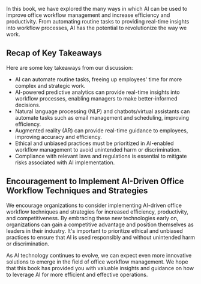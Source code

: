 
In this book, we have explored the many ways in which AI can be used to improve office workflow management and increase efficiency and productivity. From automating routine tasks to providing real-time insights into workflow processes, AI has the potential to revolutionize the way we work.

Recap of Key Takeaways
----------------------

Here are some key takeaways from our discussion:

* AI can automate routine tasks, freeing up employees' time for more complex and strategic work.
* AI-powered predictive analytics can provide real-time insights into workflow processes, enabling managers to make better-informed decisions.
* Natural language processing (NLP) and chatbots/virtual assistants can automate tasks such as email management and scheduling, improving efficiency.
* Augmented reality (AR) can provide real-time guidance to employees, improving accuracy and efficiency.
* Ethical and unbiased practices must be prioritized in AI-enabled workflow management to avoid unintended harm or discrimination.
* Compliance with relevant laws and regulations is essential to mitigate risks associated with AI implementation.

Encouragement to Implement AI-Driven Office Workflow Techniques and Strategies
------------------------------------------------------------------------------

We encourage organizations to consider implementing AI-driven office workflow techniques and strategies for increased efficiency, productivity, and competitiveness. By embracing these new technologies early on, organizations can gain a competitive advantage and position themselves as leaders in their industry. It's important to prioritize ethical and unbiased practices to ensure that AI is used responsibly and without unintended harm or discrimination.

As AI technology continues to evolve, we can expect even more innovative solutions to emerge in the field of office workflow management. We hope that this book has provided you with valuable insights and guidance on how to leverage AI for more efficient and effective operations.